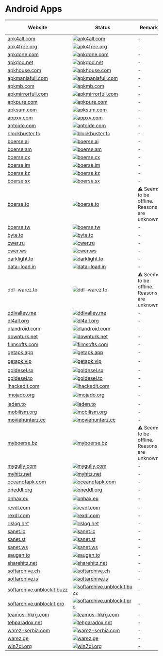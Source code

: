 # Android Apps

|Website|Status|Remark|Main language|
|-|-|-|-|
|[apk4all.com](https://apk4all.com/)|[![apk4all.com](https://img.shields.io/website?down_color=red&down_message=offline&up_color=green&up_message=online&url=https%3A%2F%2Fapk4all.com)](https://apk4all.com/)|-|🇬🇧|
|[apk4free.org](https://apk4free.org/)|[![apk4free.org](https://img.shields.io/website?down_color=red&down_message=offline&up_color=green&up_message=online&url=https%3A%2F%2Fapk4free.org)](https://apk4free.org/)|-|🇬🇧|
|[apkdone.com](https://apkdone.com/)|[![apkdone.com](https://img.shields.io/website?down_color=red&down_message=offline&up_color=green&up_message=online&url=https%3A%2F%2Fapkdone.com)](https://apkdone.com/)|-|🇬🇧|
|[apkgod.net](https://apkgod.net/)|[![apkgod.net](https://img.shields.io/website?down_color=red&down_message=offline&up_color=green&up_message=online&url=https%3A%2F%2Fapkgod.net)](https://apkgod.net/)|-|🇬🇧|
|[apkhouse.com](https://apkhouse.com/)|[![apkhouse.com](https://img.shields.io/website?down_color=red&down_message=offline&up_color=green&up_message=online&url=https%3A%2F%2Fapkhouse.com)](https://apkhouse.com/)|-|🇬🇧|
|[apkmaniafull.com](https://apkmaniafull.com/)|[![apkmaniafull.com](https://img.shields.io/website?down_color=red&down_message=offline&up_color=green&up_message=online&url=https%3A%2F%2Fapkmaniafull.com)](https://apkmaniafull.com/)|-|🇬🇧|
|[apkmb.com](https://apkmb.com/)|[![apkmb.com](https://img.shields.io/website?down_color=red&down_message=offline&up_color=green&up_message=online&url=https%3A%2F%2Fapkmb.com)](https://apkmb.com/)|-|🇬🇧|
|[apkmirrorfull.com](https://apkmirrorfull.com/)|[![apkmirrorfull.com](https://img.shields.io/website?down_color=red&down_message=offline&up_color=green&up_message=online&url=https%3A%2F%2Fapkmirrorfull.com)](https://apkmirrorfull.com/)|-|🇬🇧|
|[apkpure.com](https://apkpure.com/)|[![apkpure.com](https://img.shields.io/website?down_color=red&down_message=offline&up_color=green&up_message=online&url=https%3A%2F%2Fapkpure.com)](https://apkpure.com/)|-|🇩🇪|
|[apksum.com](https://apksum.com/)|[![apksum.com](https://img.shields.io/website?down_color=red&down_message=offline&up_color=green&up_message=online&url=https%3A%2F%2Fapksum.com)](https://apksum.com/)|-|🇩🇪|
|[appxv.com](https://appxv.com/)|[![appxv.com](https://img.shields.io/website?down_color=red&down_message=offline&up_color=green&up_message=online&url=https%3A%2F%2Fappxv.com)](https://appxv.com/)|-|🇬🇧|
|[aptoide.com](https://aptoide.com/)|[![aptoide.com](https://img.shields.io/website?down_color=red&down_message=offline&up_color=green&up_message=online&url=https%3A%2F%2Faptoide.com)](https://aptoide.com/)|-|🇬🇧|
|[blockbuster.to](https://blockbuster.to/)|[![blockbuster.to](https://img.shields.io/website?down_color=red&down_message=offline&up_color=green&up_message=online&url=https%3A%2F%2Fblockbuster.to)](https://blockbuster.to/)|-|🇩🇪|
|[boerse.ai](https://boerse.ai/)|[![boerse.ai](https://img.shields.io/website?down_color=red&down_message=offline&up_color=green&up_message=online&url=https%3A%2F%2Fboerse.ai)](https://boerse.ai/)|-|🇩🇪|
|[boerse.am](https://boerse.am/)|[![boerse.am](https://img.shields.io/website?down_color=red&down_message=offline&up_color=green&up_message=online&url=https%3A%2F%2Fboerse.am)](https://boerse.am/)|-|🇩🇪|
|[boerse.cx](https://boerse.cx/)|[![boerse.cx](https://img.shields.io/website?down_color=red&down_message=offline&up_color=green&up_message=online&url=https%3A%2F%2Fboerse.cx)](https://boerse.cx/)|-|🇩🇪|
|[boerse.im](https://boerse.im/)|[![boerse.im](https://img.shields.io/website?down_color=red&down_message=offline&up_color=green&up_message=online&url=https%3A%2F%2Fboerse.im)](https://boerse.im/)|-|🇩🇪|
|[boerse.kz](https://boerse.kz/)|[![boerse.kz](https://img.shields.io/website?down_color=red&down_message=offline&up_color=green&up_message=online&url=https%3A%2F%2Fboerse.kz)](https://boerse.kz/)|-|🇩🇪|
|[boerse.sx](https://boerse.sx/)|[![boerse.sx](https://img.shields.io/website?down_color=red&down_message=offline&up_color=green&up_message=online&url=https%3A%2F%2Fboerse.sx)](https://boerse.sx/)|-|🇩🇪|
|[boerse.to](https://boerse.to/)|[![boerse.to](https://img.shields.io/website?down_color=red&down_message=offline&up_color=green&up_message=online&url=https%3A%2F%2Fboerse.to)](https://boerse.to/)|⚠️ Seems to be offline. Reasons are unknown.|🇩🇪|
|[boerse.tw](https://boerse.tw/)|[![boerse.tw](https://img.shields.io/website?down_color=red&down_message=offline&up_color=green&up_message=online&url=https%3A%2F%2Fboerse.tw)](https://boerse.tw/)|-|🇩🇪|
|[byte.to](https://byte.to/)|[![byte.to](https://img.shields.io/website?down_color=red&down_message=offline&up_color=green&up_message=online&url=https%3A%2F%2Fbyte.to)](https://byte.to/)|-|🇩🇪|
|[cwer.ru](https://cwer.ru/)|[![cwer.ru](https://img.shields.io/website?down_color=red&down_message=offline&up_color=green&up_message=online&url=https%3A%2F%2Fcwer.ru)](https://cwer.ru/)|-|🇷🇺|
|[cwer.ws](https://cwer.ws/)|[![cwer.ws](https://img.shields.io/website?down_color=red&down_message=offline&up_color=green&up_message=online&url=https%3A%2F%2Fcwer.ws)](https://cwer.ws/)|-|🇷🇺|
|[darklight.to](https://darklight.to/)|[![darklight.to](https://img.shields.io/website?down_color=red&down_message=offline&up_color=green&up_message=online&url=https%3A%2F%2Fdarklight.to)](https://darklight.to/)|-|🇩🇪|
|[data-load.in](https://data-load.in/)|[![data-load.in](https://img.shields.io/website?down_color=red&down_message=offline&up_color=green&up_message=online&url=https%3A%2F%2Fdata-load.in)](https://data-load.in/)|-|🇩🇪|
|[ddl-warez.to](https://ddl-warez.to/)|[![ddl-warez.to](https://img.shields.io/website?down_color=red&down_message=offline&up_color=green&up_message=online&url=https%3A%2F%2Fddl-warez.to)](https://ddl-warez.to/)|⚠️ Seems to be offline. Reasons are unknown.|🇩🇪|
|[ddlvalley.me](https://ddlvalley.me/)|[![ddlvalley.me](https://img.shields.io/website?down_color=red&down_message=offline&up_color=green&up_message=online&url=https%3A%2F%2Fddlvalley.me)](https://ddlvalley.me/)|-|🇬🇧|
|[dl4all.org](https://dl4all.org/)|[![dl4all.org](https://img.shields.io/website?down_color=red&down_message=offline&up_color=green&up_message=online&url=https%3A%2F%2Fdl4all.org)](https://dl4all.org/)|-|🇬🇧|
|[dlandroid.com](https://dlandroid.com/)|[![dlandroid.com](https://img.shields.io/website?down_color=red&down_message=offline&up_color=green&up_message=online&url=https%3A%2F%2Fdlandroid.com)](https://dlandroid.com/)|-|🇬🇧|
|[downturk.net](https://downturk.net/)|[![downturk.net](https://img.shields.io/website?down_color=red&down_message=offline&up_color=green&up_message=online&url=https%3A%2F%2Fdownturk.net)](https://downturk.net/)|-|🇬🇧|
|[filmsofts.com](https://filmsofts.com/)|[![filmsofts.com](https://img.shields.io/website?down_color=red&down_message=offline&up_color=green&up_message=online&url=https%3A%2F%2Ffilmsofts.com)](https://filmsofts.com/)|-|🇬🇧|
|[getapk.app](https://getapk.app/)|[![getapk.app](https://img.shields.io/website?down_color=red&down_message=offline&up_color=green&up_message=online&url=https%3A%2F%2Fgetapk.app)](https://getapk.app/)|-|🇬🇧|
|[getapk.vip](https://getapk.vip/)|[![getapk.vip](https://img.shields.io/website?down_color=red&down_message=offline&up_color=green&up_message=online&url=https%3A%2F%2Fgetapk.vip)](https://getapk.vip/)|-|❓|
|[goldesel.sx](https://goldesel.sx/)|[![goldesel.sx](https://img.shields.io/website?down_color=red&down_message=offline&up_color=green&up_message=online&url=https%3A%2F%2Fgoldesel.sx)](https://goldesel.sx/)|-|🇩🇪|
|[goldesel.to](https://goldesel.to/)|[![goldesel.to](https://img.shields.io/website?down_color=red&down_message=offline&up_color=green&up_message=online&url=https%3A%2F%2Fgoldesel.to)](https://goldesel.to/)|-|🇩🇪|
|[ihackedit.com](https://ihackedit.com/)|[![ihackedit.com](https://img.shields.io/website?down_color=red&down_message=offline&up_color=green&up_message=online&url=https%3A%2F%2Fihackedit.com)](https://ihackedit.com/)|-|🇬🇧|
|[imojado.org](https://imojado.org/)|[![imojado.org](https://img.shields.io/website?down_color=red&down_message=offline&up_color=green&up_message=online&url=https%3A%2F%2Fimojado.org)](https://imojado.org/)|-|❓|
|[laden.to](https://laden.to/)|[![laden.to](https://img.shields.io/website?down_color=red&down_message=offline&up_color=green&up_message=online&url=https%3A%2F%2Fladen.to)](https://laden.to/)|-|🇩🇪|
|[mobilism.org](https://mobilism.org/)|[![mobilism.org](https://img.shields.io/website?down_color=red&down_message=offline&up_color=green&up_message=online&url=https%3A%2F%2Fmobilism.org)](https://mobilism.org/)|-|🇬🇧|
|[moviehunterz.cc](https://moviehunterz.cc/)|[![moviehunterz.cc](https://img.shields.io/website?down_color=red&down_message=offline&up_color=green&up_message=online&url=https%3A%2F%2Fmoviehunterz.cc)](https://moviehunterz.cc/)|-|🇩🇪|
|[myboerse.bz](https://myboerse.bz/)|[![myboerse.bz](https://img.shields.io/website?down_color=red&down_message=offline&up_color=green&up_message=online&url=https%3A%2F%2Fmyboerse.bz)](https://myboerse.bz/)|⚠️ Seems to be offline. Reasons are unknown.|🇩🇪|
|[mygully.com](https://mygully.com/)|[![mygully.com](https://img.shields.io/website?down_color=red&down_message=offline&up_color=green&up_message=online&url=https%3A%2F%2Fmygully.com)](https://mygully.com/)|-|🇩🇪|
|[myhitz.net](https://myhitz.net/)|[![myhitz.net](https://img.shields.io/website?down_color=red&down_message=offline&up_color=green&up_message=online&url=https%3A%2F%2Fmyhitz.net)](https://myhitz.net/)|-|🇩🇪|
|[oceanofapk.com](https://oceanofapk.com/)|[![oceanofapk.com](https://img.shields.io/website?down_color=red&down_message=offline&up_color=green&up_message=online&url=https%3A%2F%2Foceanofapk.com)](https://oceanofapk.com/)|-|🇬🇧|
|[oneddl.org](https://oneddl.org/)|[![oneddl.org](https://img.shields.io/website?down_color=red&down_message=offline&up_color=green&up_message=online&url=https%3A%2F%2Foneddl.org)](https://oneddl.org/)|-|🇬🇧|
|[onhax.eu](https://onhax.eu/)|[![onhax.eu](https://img.shields.io/website?down_color=red&down_message=offline&up_color=green&up_message=online&url=https%3A%2F%2Fonhax.eu)](https://onhax.eu/)|-|❓|
|[revdl.com](https://revdl.com/)|[![revdl.com](https://img.shields.io/website?down_color=red&down_message=offline&up_color=green&up_message=online&url=https%3A%2F%2Frevdl.com)](https://revdl.com/)|-|🇬🇧|
|[rexdl.com](https://rexdl.com/)|[![rexdl.com](https://img.shields.io/website?down_color=red&down_message=offline&up_color=green&up_message=online&url=https%3A%2F%2Frexdl.com)](https://rexdl.com/)|-|🇬🇧|
|[rlslog.net](http://rlslog.net/)|[![rlslog.net](https://img.shields.io/website?down_color=red&down_message=offline&up_color=green&up_message=online&url=http%3A%2F%2Frlslog.net)](http://rlslog.net/)|-|🇬🇧|
|[sanet.lc](https://sanet.lc/)|[![sanet.lc](https://img.shields.io/website?down_color=red&down_message=offline&up_color=green&up_message=online&url=https%3A%2F%2Fsanet.lc)](https://sanet.lc/)|-|🇬🇧|
|[sanet.st](https://sanet.st/)|[![sanet.st](https://img.shields.io/website?down_color=red&down_message=offline&up_color=green&up_message=online&url=https%3A%2F%2Fsanet.st)](https://sanet.st/)|-|🇬🇧|
|[sanet.ws](https://sanet.ws/)|[![sanet.ws](https://img.shields.io/website?down_color=red&down_message=offline&up_color=green&up_message=online&url=https%3A%2F%2Fsanet.ws)](https://sanet.ws/)|-|🇬🇧|
|[saugen.to](https://saugen.to/)|[![saugen.to](https://img.shields.io/website?down_color=red&down_message=offline&up_color=green&up_message=online&url=https%3A%2F%2Fsaugen.to)](https://saugen.to/)|-|🇩🇪|
|[sharehitz.net](https://sharehitz.net/)|[![sharehitz.net](https://img.shields.io/website?down_color=red&down_message=offline&up_color=green&up_message=online&url=https%3A%2F%2Fsharehitz.net)](https://sharehitz.net/)|-|🇩🇪|
|[softarchive.ch](https://softarchive.ch/)|[![softarchive.ch](https://img.shields.io/website?down_color=red&down_message=offline&up_color=green&up_message=online&url=https%3A%2F%2Fsoftarchive.ch)](https://softarchive.ch/)|-|🇬🇧|
|[softarchive.is](https://softarchive.is/)|[![softarchive.is](https://img.shields.io/website?down_color=red&down_message=offline&up_color=green&up_message=online&url=https%3A%2F%2Fsoftarchive.is)](https://softarchive.is/)|-|🇬🇧|
|[softarchive.unblockit.buzz](https://softarchive.unblockit.buzz/)|[![softarchive.unblockit.buzz](https://img.shields.io/website?down_color=red&down_message=offline&up_color=green&up_message=online&url=https%3A%2F%2Fsoftarchive.unblockit.buzz)](https://softarchive.unblockit.buzz/)|-|🇬🇧|
|[softarchive.unblockit.pro](https://softarchive.unblockit.pro/)|[![softarchive.unblockit.pro](https://img.shields.io/website?down_color=red&down_message=offline&up_color=green&up_message=online&url=https%3A%2F%2Fsoftarchive.unblockit.pro)](https://softarchive.unblockit.pro/)|-|🇬🇧|
|[teamos-hkrg.com](https://teamos-hkrg.com/)|[![teamos-hkrg.com](https://img.shields.io/website?down_color=red&down_message=offline&up_color=green&up_message=online&url=https%3A%2F%2Fteamos-hkrg.com)](https://teamos-hkrg.com/)|-|🇬🇧|
|[tehparadox.net](https://tehparadox.net/)|[![tehparadox.net](https://img.shields.io/website?down_color=red&down_message=offline&up_color=green&up_message=online&url=https%3A%2F%2Ftehparadox.net)](https://tehparadox.net/)|-|🇬🇧|
|[warez-serbia.com](https://warez-serbia.com/)|[![warez-serbia.com](https://img.shields.io/website?down_color=red&down_message=offline&up_color=green&up_message=online&url=https%3A%2F%2Fwarez-serbia.com)](https://warez-serbia.com/)|-|🇬🇧|
|[warez.ge](https://warez.ge/)|[![warez.ge](https://img.shields.io/website?down_color=red&down_message=offline&up_color=green&up_message=online&url=https%3A%2F%2Fwarez.ge)](https://warez.ge/)|-|🇬🇧|
|[win7dl.org](https://win7dl.org/)|[![win7dl.org](https://img.shields.io/website?down_color=red&down_message=offline&up_color=green&up_message=online&url=https%3A%2F%2Fwin7dl.org)](https://win7dl.org/)|-|🇬🇧|
